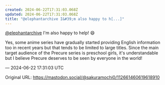```yaml
---
created: 2024-06-22T17:31:03.068Z
updated: 2024-06-22T17:31:03.068Z
title: "@elephantarchive I&#39;m also happy to h[...]"
---
```


<p><span class="h-card" translate="no"><a href="https://mastodon.social/@elephantarchive" class="u-url mention">@<span>elephantarchive</span></a></span> I&#39;m also happy to help! 😄</p><p>Yes, some anime series have gradually started providing English information too in recent years but that tends to be limited to large titles. Since the main target audience of the Precure series is preschool girls, it&#39;s understandable but I believe Precure deserves to be seen by everyone in the world!</p>

&mdash; 2024-06-22 17:31:03 UTC

Original URL: https://mastodon.social/@sakuramochi0/112661460619618910
